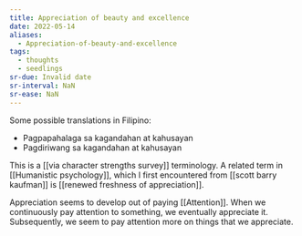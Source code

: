 ```yaml
---
title: Appreciation of beauty and excellence
date: 2022-05-14
aliases:
  - Appreciation-of-beauty-and-excellence
tags:
  - thoughts
  - seedlings
sr-due: Invalid date
sr-interval: NaN
sr-ease: NaN
---
```

Some possible translations in Filipino:
- Pagpapahalaga sa kagandahan at kahusayan
- Pagdiriwang sa kagandahan at kahusayan

This is a [[via character strengths survey]] terminology. A related term in [[Humanistic psychology]], which I first encountered from [[scott barry kaufman]] is [[renewed freshness of appreciation]].

Appreciation seems to develop out of paying [[Attention]]. When we continuously pay attention to something, we eventually appreciate it. Subsequently, we seem to pay attention more on things that we appreciate.

